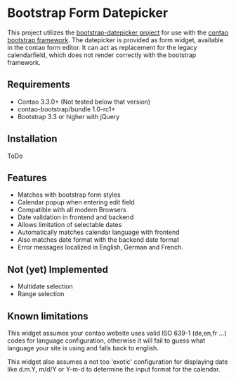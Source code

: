 
Bootstrap Form Datepicker
==========================

This project utilizes the [bootstrap-datepicker project](https://github.com/eternicode/bootstrap-datepicker) for use with the [contao bootstrap framework](http://contao-bootstrap.netzmacht.de/). The datepicker is provided as form widget, available in the contao form editor. It can act as replacement for the legacy calendarfield, which does not render correctly with the bootstrap framework.

Requirements
-------------

* Contao 3.3.0+ (Not tested below that version)
* contao-bootstrap/bundle 1.0-rc1+
* Bootstrap 3.3 or higher with jQuery  

Installation
-------------

ToDo

Features
---------

* Matches with bootstrap form styles
* Calendar popup when entering edit field 
* Compatible with all modern Browsers
* Date validation in frontend and backend
* Allows limitation of selectable dates
* Automatically matches calendar language with frontend
* Also matches date format with the backend date format
* Error messages localized in English, German and French.

Not (yet) Implemented
----------------------

* Multidate selection
* Range selection

Known limitations
------------------

This widget assumes your contao website uses valid ISO 639-1 (de,en,fr ...) codes for language configuration, otherwise it will fail to guess what language your site is using and falls back to english. 

This widget also assumes a not too 'exotic' configuration for displaying date like d.m.Y, m/d/Y or Y-m-d to determine the input format for the calendar.
   